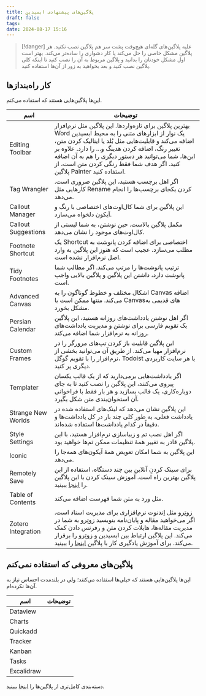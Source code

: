 ```yaml
---
title: پلاگین‌های پیشنهادی ابسیدین
draft: false
tags: 
date: 2024-08-17 15:16
---
```



> [!danger] علیه پلاگین‌های گله‌ای
> هیچ‌وقت پشت سر هم پلاگین نصب نکنید. هر پلاگین مشکل خاصی را حل می‌کند یا کار دشواری را ساده‌تر می‌کند. بهتر است اول مشکل خودتان را بدانید و پلاگین مربوط به آن را نصب کنید تا اینکه کلی پلاگین نصب کنید و بعد بخواهید به زور از آن‌ها استفاده کنید.

## کار راه‌بندازها

این‌ها پلاگین‌هایی هستند که استفاده می‌کنم.

| اسم                 | توضیحات                                                                                                                                                                                                                                                                                                                                                                                                         |
| ------------------- | --------------------------------------------------------------------------------------------------------------------------------------------------------------------------------------------------------------------------------------------------------------------------------------------------------------------------------------------------------------------------------------------------------------- |
| Editing Toolbar     | بهترین پلاگین برای تازه‌واردها. این پلاگین مثل نرم‌افزار Word یک نوار از ابزارهای متنی را به محیط ابسیدین اضافه می‌کند و قابلیت‌هایی مثل بُلد یا ایتالیک کردن متن، تغییر رنگ، اضافه کردن هدینگ و... را دارد. علاوه بر این‌ها، شما می‌توانید هر دستور دیگری را هم به آن اضافه کنید. اگر هدف شما فقط رنگی کردن متن است، از پلاگین Painter استفاده کنید.                                                           |
| Tag Wrangler        | اگر اهل برچسب هستید، این پلاگین ضروری است. کارهایی مثل Rename کردن یکجای برچسب‌ها را انجام می‌دهد.                                                                                                                                                                                                                                                                                                              |
| Callout Manager     | این پلاگین برای شما کال‌اوت‌های اختصاصی با رنگ و آیکون دلخواه می‌سازد.                                                                                                                                                                                                                                                                                                                                          |
| Callout Suggestions | مکمل پلاگین بالاست. حین نوشتن، به شما لیستی از کال‌اوت‌های موجود را نشان می‌دهد.                                                                                                                                                                                                                                                                                                                                |
| Footnote Shortcut   | یک Shortcut اختصاصی برای اضافه کردن پانوشت به مطلب می‌سازد. عجیب است که هنوز این پلاگین به وارد اصل نرم‌افزار نشده است.                                                                                                                                                                                                                                                                                         |
| Tidy Footnotes      | ترتیب پانوشت‌ها را مرتب می‌کند. اگر مطالب شما پانوشت دارد، داشتن این پلاگین و پلاگین بالایی واجب است.                                                                                                                                                                                                                                                                                                           |
| Advanced Canvas     | اشکال مختلف و خطوط گوناگون را به Canvas اضافه می‌کند. منتها ممکن است با Canvasهای قدیمی به مشکل بخورد.                                                                                                                                                                                                                                                                                                          |
| Persian Calendar    | اگر اهل نوشتن یادداشت‌های روزانه هستید، این پلاگین یک تقویم فارسی برای نوشتن و مدیریت یادداشت‌های روزانه به نرم‌افزار شما اضافه می‌کند.                                                                                                                                                                                                                                                                         |
| Custom Frames       | این پلاگین قابلیت باز کردن تب‌های مرورگر را در نرم‌افزار مهیا می‌کند. از طریق آن می‌توانید بخشی از نرم‌افزار را با تقویم گوگل، Todoist یا هر سایت کاربردی دیگری پر کنید.                                                                                                                                                                                                                                        |
| Templater           | اگر یادداشت‌هایی برمی‌دارید که از یک قالب یکسان پیروی می‌کنند، این پلاگین را نصب کنید تا به جای دوباره‌کاری، یک قالب بسازید و هر بار فقط با فراخوانی آن استخوان‌بندی متن شکل بگیرد.                                                                                                                                                                                                                             |
| Strange New Worlds  | این پلاگین نشان می‌دهد که لینک‌های استفاده شده در یادداشت فعلی، به طور کلی چند بار در کل یادداشت‌ها و دقیقاً در کدام یادداشت‌ها استفاده شده‌اند.                                                                                                                                                                                                                                                                |
| Style Settings      | اگر اهل نصب تم و زیباسازی نرم‌افزار هستید، با این پلاگین قادر به تغییر همهٔ تنظیمات ممکن تم‌ها خواهید بود.                                                                                                                                                                                                                                                                                                      |
| Iconic              | این پلاگین به شما امکان تعویض همهٔ آیکون‌های همه‌جا را می‌دهد.                                                                                                                                                                                                                                                                                                                                                  |
| Remotely Save       | برای سینک کردنِ آنلاین بین چند دستگاه، استفاده از این پلاگین بهترین راه است. آموزش سینک کردن با این پلاگین را [اینجا](https://karfekr.ir/794/how-to-sync-obsidian/) ببینید.                                                                                                                                                                                                                                     |
| Table of Contents   | مثل ورد به متن شما فهرست اضافه می‌کند.                                                                                                                                                                                                                                                                                                                                                                          |
| Zotero Integration  | [زوتِرو](https://www.zotero.org/) مثل اِندنوت نرم‌افزاری برای مدیریت اسناد است. اگر می‌خواهید مقاله و پایان‌نامه بنویسید زوتِرو به شما در مدیریت مقاله‌ها، هایلات کردن متن و رفرنس دادن کمک می‌کند. این پلاگین ارتباط بین ابسیدین و زوتِرو را برقرار می‌کند. برای آموزش یادگیری کار با پلاگین [اینجا](https://medium.com/@alexandraphelan/an-updated-academic-workflow-zotero-obsidian-cffef080addd) را ببینید. |
 
## پلاگین‌های معروفی که استفاده نمی‌کنم

این‌ها پلاگین‌هایی هستند که خیلی‌ها استفاده می‌کنند؛ ولی در بلندمدت احساس نیاز به آن‌ها نکرده‌ام.

| اسم        | توضیحات |
| ---------- | ------- |
| Dataview   |         |
| Charts     |         |
| Quickadd   |         |
| Tracker    |         |
| Kanban     |         |
| Tasks      |         |
| Excalidraw |         |


دسته‌بندی کامل‌تری از پلاگین‌ها را [اینجا](https://github.com/marekbrze/categorized-obsidian-plugins) ببینید.